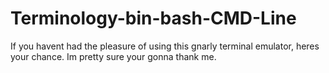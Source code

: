 # Terminology-bin-bash-CMD-Line
If you havent had the pleasure of using this gnarly terminal emulator, heres your chance. Im pretty sure your gonna thank me.
